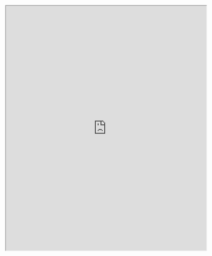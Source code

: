 <iframe src="https://drive.google.com/file/d/1E4R2-CYQXqZvkEF-SwS6UbR4lFq6W8ZC/preview" width="640" height="780" allow="autoplay"></iframe>


